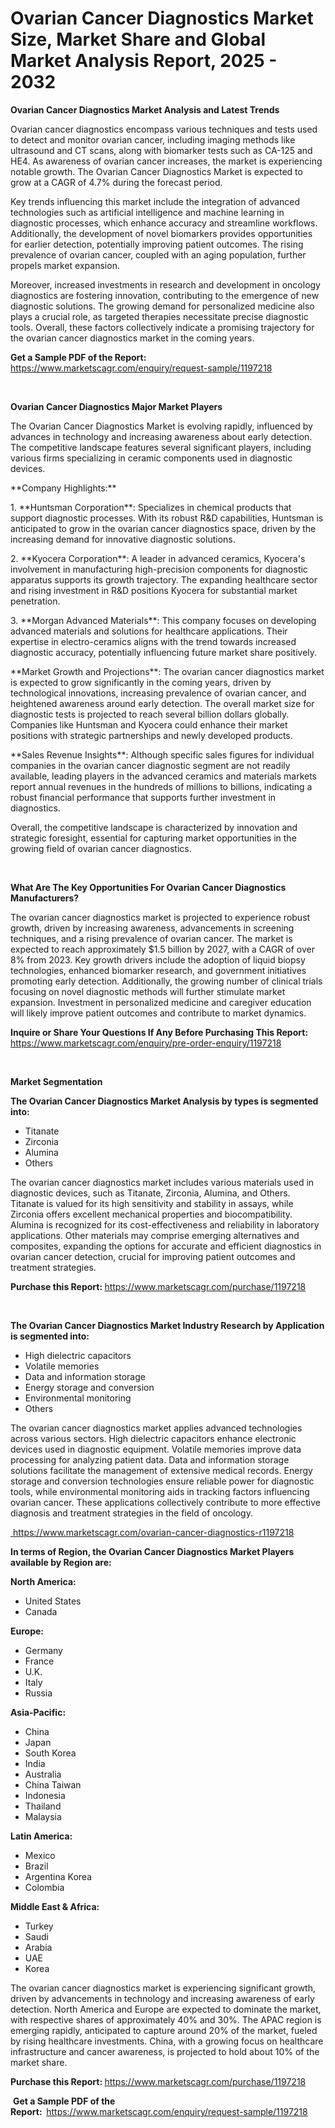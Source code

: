 <p><h1>Ovarian Cancer Diagnostics Market Size, Market Share and Global Market Analysis Report, 2025 - 2032</h1></p><p><strong>Ovarian Cancer Diagnostics Market Analysis and Latest Trends</strong></p>
<p><p>Ovarian cancer diagnostics encompass various techniques and tests used to detect and monitor ovarian cancer, including imaging methods like ultrasound and CT scans, along with biomarker tests such as CA-125 and HE4. As awareness of ovarian cancer increases, the market is experiencing notable growth. The Ovarian Cancer Diagnostics Market is expected to grow at a CAGR of 4.7% during the forecast period. </p><p>Key trends influencing this market include the integration of advanced technologies such as artificial intelligence and machine learning in diagnostic processes, which enhance accuracy and streamline workflows. Additionally, the development of novel biomarkers provides opportunities for earlier detection, potentially improving patient outcomes. The rising prevalence of ovarian cancer, coupled with an aging population, further propels market expansion. </p><p>Moreover, increased investments in research and development in oncology diagnostics are fostering innovation, contributing to the emergence of new diagnostic solutions. The growing demand for personalized medicine also plays a crucial role, as targeted therapies necessitate precise diagnostic tools. Overall, these factors collectively indicate a promising trajectory for the ovarian cancer diagnostics market in the coming years.</p></p>
<p><strong>Get a Sample PDF of the Report:&nbsp;</strong> <a href="https://www.marketscagr.com/enquiry/request-sample/1197218?utm_campaign=2206&utm_medium=2&utm_source=Github&utm_content=ia&utm_term=12042025&utm_id=ovarian-cancer-diagnostics">https://www.marketscagr.com/enquiry/request-sample/1197218</a></p>
<p>&nbsp;</p>
<p><strong>Ovarian Cancer Diagnostics Major Market Players</strong></p>
<p><p>The Ovarian Cancer Diagnostics Market is evolving rapidly, influenced by advances in technology and increasing awareness about early detection. The competitive landscape features several significant players, including various firms specializing in ceramic components used in diagnostic devices.</p><p>**Company Highlights:**</p><p>1. **Huntsman Corporation**: Specializes in chemical products that support diagnostic processes. With its robust R&D capabilities, Huntsman is anticipated to grow in the ovarian cancer diagnostics space, driven by the increasing demand for innovative diagnostic solutions.</p><p>2. **Kyocera Corporation**: A leader in advanced ceramics, Kyocera's involvement in manufacturing high-precision components for diagnostic apparatus supports its growth trajectory. The expanding healthcare sector and rising investment in R&D positions Kyocera for substantial market penetration.</p><p>3. **Morgan Advanced Materials**: This company focuses on developing advanced materials and solutions for healthcare applications. Their expertise in electro-ceramics aligns with the trend towards increased diagnostic accuracy, potentially influencing future market share positively.</p><p>**Market Growth and Projections**: The ovarian cancer diagnostics market is expected to grow significantly in the coming years, driven by technological innovations, increasing prevalence of ovarian cancer, and heightened awareness around early detection. The overall market size for diagnostic tests is projected to reach several billion dollars globally. Companies like Huntsman and Kyocera could enhance their market positions with strategic partnerships and newly developed products.</p><p>**Sales Revenue Insights**: Although specific sales figures for individual companies in the ovarian cancer diagnostic segment are not readily available, leading players in the advanced ceramics and materials markets report annual revenues in the hundreds of millions to billions, indicating a robust financial performance that supports further investment in diagnostics.</p><p>Overall, the competitive landscape is characterized by innovation and strategic foresight, essential for capturing market opportunities in the growing field of ovarian cancer diagnostics.</p></p>
<p>&nbsp;</p>
<p><strong>What Are The Key Opportunities For Ovarian Cancer Diagnostics Manufacturers?</strong></p>
<p><p>The ovarian cancer diagnostics market is projected to experience robust growth, driven by increasing awareness, advancements in screening techniques, and a rising prevalence of ovarian cancer. The market is expected to reach approximately $1.5 billion by 2027, with a CAGR of over 8% from 2023. Key growth drivers include the adoption of liquid biopsy technologies, enhanced biomarker research, and government initiatives promoting early detection. Additionally, the growing number of clinical trials focusing on novel diagnostic methods will further stimulate market expansion. Investment in personalized medicine and caregiver education will likely improve patient outcomes and contribute to market dynamics.</p></p>
<p><strong>Inquire or Share Your Questions If Any Before Purchasing This Report:</strong> <a href="https://www.marketscagr.com/enquiry/pre-order-enquiry/1197218?utm_campaign=2206&utm_medium=2&utm_source=Github&utm_content=ia&utm_term=12042025&utm_id=ovarian-cancer-diagnostics">https://www.marketscagr.com/enquiry/pre-order-enquiry/1197218</a></p>
<p>&nbsp;</p>
<p><strong>Market Segmentation</strong></p>
<p><strong>The Ovarian Cancer Diagnostics Market Analysis by types is segmented into:</strong></p>
<p><ul><li>Titanate</li><li>Zirconia</li><li>Alumina</li><li>Others</li></ul></p>
<p><p>The ovarian cancer diagnostics market includes various materials used in diagnostic devices, such as Titanate, Zirconia, Alumina, and Others. Titanate is valued for its high sensitivity and stability in assays, while Zirconia offers excellent mechanical properties and biocompatibility. Alumina is recognized for its cost-effectiveness and reliability in laboratory applications. Other materials may comprise emerging alternatives and composites, expanding the options for accurate and efficient diagnostics in ovarian cancer detection, crucial for improving patient outcomes and treatment strategies.</p></p>
<p><strong>Purchase this Report:&nbsp;</strong><a href="https://www.marketscagr.com/purchase/1197218?utm_campaign=2206&utm_medium=2&utm_source=Github&utm_content=ia&utm_term=12042025&utm_id=ovarian-cancer-diagnostics">https://www.marketscagr.com/purchase/1197218</a></p>
<p>&nbsp;</p>
<p><strong>The Ovarian Cancer Diagnostics Market Industry Research by Application is segmented into:</strong></p>
<p><ul><li>High dielectric capacitors</li><li>Volatile memories</li><li>Data and information storage</li><li>Energy storage and conversion</li><li>Environmental monitoring</li><li>Others</li></ul></p>
<p><p>The ovarian cancer diagnostics market applies advanced technologies across various sectors. High dielectric capacitors enhance electronic devices used in diagnostic equipment. Volatile memories improve data processing for analyzing patient data. Data and information storage solutions facilitate the management of extensive medical records. Energy storage and conversion technologies ensure reliable power for diagnostic tools, while environmental monitoring aids in tracking factors influencing ovarian cancer. These applications collectively contribute to more effective diagnosis and treatment strategies in the field of oncology.</p></p>
<p><a href="https://www.marketscagr.com/ovarian-cancer-diagnostics-r1197218?utm_campaign=2206&utm_medium=2&utm_source=Github&utm_content=ia&utm_term=12042025&utm_id=ovarian-cancer-diagnostics">&nbsp;https://www.marketscagr.com/ovarian-cancer-diagnostics-r1197218</a></p>
<p><strong>In terms of Region, the Ovarian Cancer Diagnostics Market Players available by Region are:</strong></p>
<p>
    <p> <strong> North America: </strong>
        <ul>
            <li>United States</li>
            <li>Canada</li>
        </ul>
        </p> 
    <p> <strong> Europe: </strong>
        <ul>
            <li>Germany</li>
            <li>France</li>
            <li>U.K.</li>
            <li>Italy</li>
            <li>Russia</li>
        </ul>
        </p> 
    <p> <strong> Asia-Pacific: </strong>
        <ul>
            <li>China</li>
            <li>Japan</li>
            <li>South Korea</li>
            <li>India</li>
            <li>Australia</li>
            <li>China Taiwan</li>
            <li>Indonesia</li>
            <li>Thailand</li>
            <li>Malaysia</li>
        </ul>
        </p> 
    <p> <strong> Latin America: </strong>
        <ul>
            <li>Mexico</li>
            <li>Brazil</li>
            <li>Argentina Korea</li>
            <li>Colombia</li>
        </ul>
        </p> 
    <p> <strong> Middle East & Africa: </strong>
        <ul>
            <li>Turkey</li>
            <li>Saudi</li>
            <li>Arabia</li>
            <li>UAE</li>
            <li>Korea</li>
        </ul>
    </p>
    </p>
<p><p>The ovarian cancer diagnostics market is experiencing significant growth, driven by advancements in technology and increasing awareness of early detection. North America and Europe are expected to dominate the market, with respective shares of approximately 40% and 30%. The APAC region is emerging rapidly, anticipated to capture around 20% of the market, fueled by rising healthcare investments. China, with a growing focus on healthcare infrastructure and cancer awareness, is projected to hold about 10% of the market share.</p></p>
<p><strong>Purchase this Report: </strong><a href="https://www.marketscagr.com/purchase/1197218?utm_campaign=2206&utm_medium=2&utm_source=Github&utm_content=ia&utm_term=12042025&utm_id=ovarian-cancer-diagnostics">https://www.marketscagr.com/purchase/1197218</a></p>
<p>&nbsp;<strong>Get a Sample PDF of the Report:&nbsp;&nbsp;</strong><a href="https://www.marketscagr.com/enquiry/request-sample/1197218?utm_campaign=2206&utm_medium=2&utm_source=Github&utm_content=ia&utm_term=12042025&utm_id=ovarian-cancer-diagnostics">https://www.marketscagr.com/enquiry/request-sample/1197218</a></p>
<p><strong></strong></p>
<p><p></p><p></p><p></p></p>